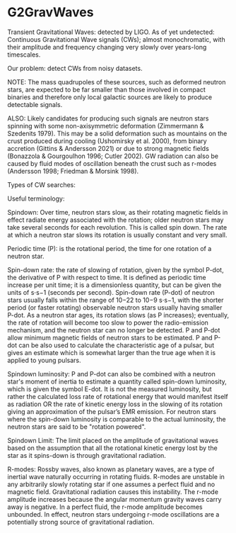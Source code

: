 # G2GravWaves
Transient Gravitational Waves: detected by LIGO. 
As of yet undetected: Continuous Gravitational Wave signals (CWs); almost monochromatic, with their amplitude and frequency changing very slowly over years-long timescales.

Our problem: detect CWs from noisy datasets. 

NOTE: The mass quadrupoles of these sources, such as deformed neutron stars, are expected to be far smaller than those involved in compact binaries and therefore only local galactic sources are likely to produce detectable signals.

ALSO: Likely candidates for producing such signals are neutron stars spinning with some non-axisymmetric deformation (Zimmermann & Szedenits 1979). This may be a solid deformation such as mountains on the crust produced during cooling (Ushomirsky et al. 2000), from binary accretion (Gittins & Andersson 2021) or due to strong magnetic fields (Bonazzola & Gourgoulhon 1996; Cutler 2002). GW radiation can also be caused by fluid modes of oscillation beneath the crust such as r-modes (Andersson 1998; Friedman & Morsink 1998). 

Types of CW searches: 

Useful terminology: 

Spindown: Over time, neutron stars slow, as their rotating magnetic fields in effect radiate energy associated with the rotation; older neutron stars may take several seconds for each revolution. This is called spin down. The rate at which a neutron star slows its rotation is usually constant and very small.

Periodic time (P): is the rotational period, the time for one rotation of a neutron star. 

Spin-down rate: the rate of slowing of rotation, given by the symbol P-dot, the derivative of P with respect to time. It is defined as periodic time increase per unit time; it is a dimensionless quantity, but can be given the units of s⋅s−1 (seconds per second). Spin-down rate (P-dot) of neutron stars usually falls within the range of 10−22 to 10−9 s⋅s−1, with the shorter period (or faster rotating) observable neutron stars usually having smaller P-dot. As a neutron star ages, its rotation slows (as P increases); eventually, the rate of rotation will become too slow to power the radio-emission mechanism, and the neutron star can no longer be detected. P and P-dot allow minimum magnetic fields of neutron stars to be estimated. P and P-dot can be also used to calculate the characteristic age of a pulsar, but gives an estimate which is somewhat larger than the true age when it is applied to young pulsars.

Spindown luminosity: P and P-dot can also be combined with a neutron star's moment of inertia to estimate a quantity called spin-down luminosity, which is given the symbol E-dot. It is not the measured luminosity, but rather the calculated loss rate of rotational energy that would manifest itself as radiation OR the rate of kinetic energy loss in the slowing of its rotation giving an approximation of the pulsar’s EMR emission. For neutron stars where the spin-down luminosity is comparable to the actual luminosity, the neutron stars are said to be "rotation powered". 

Spindown Limit: The limit placed on the amplitude of gravitational waves based on the assumption that all the rotational kinetic energy lost by the star as it spins-down is through gravitational radiation. 

R-modes: Rossby waves, also known as planetary waves, are a type of inertial wave naturally occurring in rotating fluids. R-modes are unstable in any arbitrarily slowly rotating star if one assumes a perfect fluid and no magnetic field. Gravitational radiation causes this instability. The r-mode amplitude increases because the angular momentum gravity waves carry away is negative. In a perfect fluid, the r-mode amplitude becomes unbounded. In effect, neutron stars undergoing r-mode oscillations are a potentially  strong source of gravitational radiation. 
